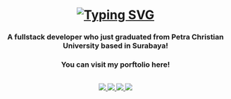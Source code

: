 <h1 align="center">
  <a href="https://git.io/typing-svg">
    <img src="https://readme-typing-svg.herokuapp.com?font=Fira+Code&size=24&duration=4000&pause=700&color=14AE8F&background=93D5FF00&center=true&vCenter=true&width=435&height=125&lines=Halo!;%EC%95%88%EB%85%95%ED%95%98%EC%84%B8%EC%9A%94!;I'm+David+Ivan+" alt="Typing SVG" />
  </a>
</h1>

<h3 align="center">A fullstack developer who just graduated from Petra Christian University based in Surabaya! </h3>
<h3 align="center">You can visit my porftolio here! <a href='https://davidivansantoso.github.io/portfolio-app/'></a></h3>
<br>

<div align="center">
  <a href="mailto:davidivan6900@gmail.com">
    <img src="https://img.shields.io/badge/Email-me%20at%20davidivan6900@gmail.com-red?style=for-the-badge&logo=gmail&logoColor=white" target="_blank">
  </a>
    <a href="https://www.linkedin.com/in/david-ivan6900">
    <img src="https://img.shields.io/badge/LinkedIn-David Ivan Santoso-blue?style=for-the-badge&logo=linkedin&logoColor=white" target="_blank">
  </a>
  <a href="https://www.instagram.com/_davidivan/">
    <img src="https://img.shields.io/badge/Instagram-_davidivan-pink?style=for-the-badge&logo=instagram&logoColor=white" target="_blank">
  </a>
   <a href="https://www.instagram.com/_davidivan/">
    <img src="https://img.shields.io/badge/Instagram-_davidivan-pink?style=for-the-badge&logo=instagram&logoColor=white" target="_blank">
  </a>
  
</div>
